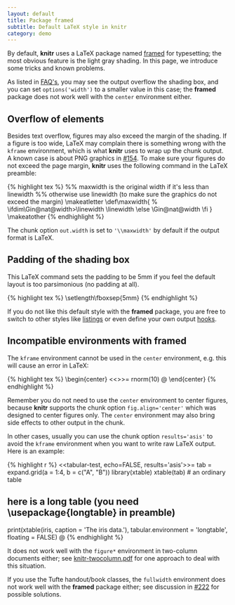 ```yaml
---
layout: default
title: Package framed
subtitle: Default LaTeX style in knitr
category: demo
---
```


By default, **knitr** uses a LaTeX package named [framed](http://www.ctan.org/pkg/framed) for typesetting; the most obvious feature is the light gray shading. In this page, we introduce some tricks and known problems.

As listed in [FAQ's](https://github.com/yihui/knitr/blob/master/FAQ.md), you may see the output overflow the shading box, and you can set `options('width')` to a smaller value in this case; the **framed** package does not work well with the `center` environment either.

## Overflow of elements

Besides text overflow, figures may also exceed the margin of the shading. If a figure is too wide, LaTeX may complain there is something wrong with the `kframe` environment, which is what **knitr** uses to wrap up the chunk output. A known case is about PNG graphics in [#154](https://github.com/yihui/knitr/issues/154). To make sure your figures do not exceed the page margin, **knitr** uses the following command in the LaTeX preamble:

{% highlight tex %}
%% maxwidth is the original width if it's less than linewidth
%% otherwise use linewidth (to make sure the graphics do not exceed the margin)
\makeatletter
\def\maxwidth{ %
  \ifdim\Gin@nat@width>\linewidth
    \linewidth
  \else
    \Gin@nat@width
  \fi
}
\makeatother
{% endhighlight %}

The chunk option `out.width` is set to `'\\maxwidth'` by default if the output format is LaTeX.

## Padding of the shading box

This LaTeX command sets the padding to be 5mm if you feel the default layout is too parsimonious (no padding at all).

{% highlight tex %}
\setlength\fboxsep{5mm}
{% endhighlight %}

If you do not like this default style with the **framed** package, you are free to switch to other styles like [listings](../listings/) or even define your own output [hooks](/knitr/hooks).

## Incompatible environments with **framed**

The `kframe` environment cannot be used in the `center` environment, e.g. this will cause an error in LaTeX:

{% highlight tex %}
\begin{center}
<<>>=
rnorm(10)
@
\end{center}
{% endhighlight %}

Remember you do not need to use the `center` environment to center figures, because **knitr** supports the chunk option `fig.align='center'` which was designed to center figures only. The `center` environment may also bring side effects to other output in the chunk.

In other cases, usually you can use the chunk option `results='asis'` to avoid the `kframe` environment when you want to write raw LaTeX output. Here is an example:

{% highlight r %}
<<tabular-test, echo=FALSE, results='asis'>>=
tab = expand.grid(a = 1:4, b = c("A", "B"))
library(xtable)
xtable(tab)  # an ordinary table
## here is a long table (you need \usepackage{longtable} in preamble)
print(xtable(iris, caption = 'The iris data.'),
  tabular.environment = 'longtable', floating = FALSE)
@
{% endhighlight %}

It does not work well with the `figure*` environment in two-column documents either; see [knitr-twocolumn.pdf](https://github.com/downloads/yihui/knitr/knitr-twocolumn.pdf) for one approach to deal with this situation.

If you use the Tufte handout/book classes, the `fullwidth` environment does not work well with the **framed** package either; see discussion in [#222](https://github.com/yihui/knitr/issues/222) for possible solutions.

